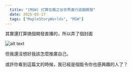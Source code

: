 ```yaml
---
  title: "[MSW] 打算在楓之谷世界進行遊戲開發"
  date: 2025-05-17
  tags: ["MapleStoryWorlds", "MSW"]
---
```


其實還打算搞個開發直播的，所以弄了個封面

![alt text](/msw-update-ep1/stream_canvas.png)

但我還沒想好我該怎麼推廣自己。

或許你看到這篇文的時候，我已經是個能令你也感興趣的人了？
